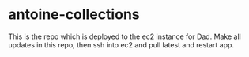 # antoine-collections
This is the repo which is deployed to the ec2 instance for Dad. Make all updates in this repo, then ssh into ec2 and pull latest and restart app.
